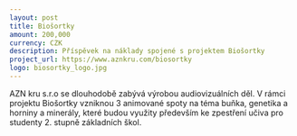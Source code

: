 ```yaml
---
layout: post
title: Biošortky
amount: 200,000
currency: CZK
description: Příspěvek na náklady spojené s projektem Biošortky
project_url: https://www.aznkru.com/biosortky
logo: biosortky_logo.jpg
---
```


AZN kru s.r.o se dlouhodobě zabývá výrobou audiovizuálních děl. V rámci projektu Biošortky vzniknou 3 animované spoty na téma buňka, genetika a horniny a minerály, které budou využity především ke zpestření učiva pro studenty 2. stupně
základních škol. 
